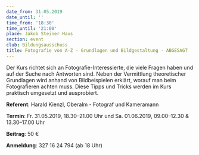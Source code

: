 ```yaml
---
date_from: 31.05.2019
date_until: ''
time_from: '18:30'
time_until: '21:00'
place: Jakob Steiner Haus
section: event
club: Bildungsausschuss
title: Fotografie von A-Z · Grundlagen und Bildgestaltung - ABGESAGT
---
```

Der Kurs richtet sich an Fotografie-Interessierte, die viele Fragen haben und auf der Suche
 nach Antworten sind. Neben der Vermittlung theoretischer Grundlagen wird anhand von
 Bildbeispielen erklärt, worauf man beim Fotografieren achten muss. Diese Tipps und Tricks
 werden im Kurs praktisch umgesetzt und ausprobiert.



**Referent**: Harald Kienzl, Oberalm - Fotograf und Kameramann

**Termin**: Fr. 31.05.2019, 18.30–21.00 Uhr und Sa. 01.06.2019, 09.00–12.30 & 13.30–17.00 Uhr

**Beitrag**: 50 €

**Anmeldung**: 327 16 24 794 (ab 18 Uhr)
